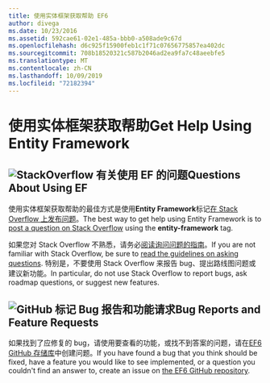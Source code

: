 ```yaml
---
title: 使用实体框架获取帮助 EF6
author: divega
ms.date: 10/23/2016
ms.assetid: 592cae61-02e1-485a-bbb0-a508ade9c67d
ms.openlocfilehash: d6c925f15900feb1c1f71c07656775857ea402dc
ms.sourcegitcommit: 708b18520321c587b2046ad2ea9fa7c48aeebfe5
ms.translationtype: MT
ms.contentlocale: zh-CN
ms.lasthandoff: 10/09/2019
ms.locfileid: "72182394"
---
```

# <a name="get-help-using-entity-framework"></a><span data-ttu-id="1e823-102">使用实体框架获取帮助</span><span class="sxs-lookup"><span data-stu-id="1e823-102">Get Help Using Entity Framework</span></span>
## <a name="stackoverflowef6mediastackoverflowpng-questions-about-using-ef"></a>![StackOverflow](~/ef6/media/stackoverflow.png) <span data-ttu-id="1e823-104">有关使用 EF 的问题</span><span class="sxs-lookup"><span data-stu-id="1e823-104">Questions About Using EF</span></span>  

<span data-ttu-id="1e823-105">使用实体框架获取帮助的最佳方式是使用**Entity Framework**标记[在 Stack Overflow 上发布问题](https://stackoverflow.com/questions/ask)。</span><span class="sxs-lookup"><span data-stu-id="1e823-105">The best way to get help using Entity Framework is to [post a question on Stack Overflow](https://stackoverflow.com/questions/ask) using the **entity-framework** tag.</span></span>  

<span data-ttu-id="1e823-106">如果您对 Stack Overflow 不熟悉，请务必[阅读询问问题的指南](https://stackoverflow.com/help/asking)。</span><span class="sxs-lookup"><span data-stu-id="1e823-106">If you are not familiar with Stack Overflow, be sure to [read the guidelines on asking questions](https://stackoverflow.com/help/asking).</span></span> <span data-ttu-id="1e823-107">特别是，不要使用 Stack Overflow 来报告 bug、提出路线图问题或建议新功能。</span><span class="sxs-lookup"><span data-stu-id="1e823-107">In particular, do not use Stack Overflow to report bugs, ask roadmap questions, or suggest new features.</span></span>  

## <a name="github-markef6mediagithub-mark-32pxpng-bug-reports-and-feature-requests"></a>![GitHub 标记](~/ef6/media/github-mark-32px.png) <span data-ttu-id="1e823-109">Bug 报告和功能请求</span><span class="sxs-lookup"><span data-stu-id="1e823-109">Bug Reports and Feature Requests</span></span>  

<span data-ttu-id="1e823-110">如果找到了应修复的 bug，请使用要查看的功能，或找不到答案的问题，请在[EF6 GitHub 存储库](https://github.com/aspnet/EntityFramework6/issues)中创建问题。</span><span class="sxs-lookup"><span data-stu-id="1e823-110">If you have found a bug that you think should be fixed, have a feature you would like to see implemented, or a question you couldn't find an answer to, create an issue on [the EF6 GitHub repository](https://github.com/aspnet/EntityFramework6/issues).</span></span>
